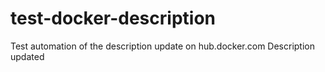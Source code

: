 # test-docker-description
Test automation of the description update on hub.docker.com
Description updated
